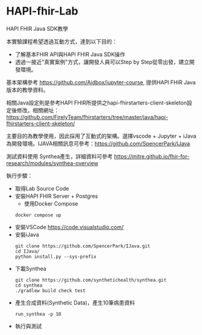 # HAPI-fhir-Lab
HAPI FHIR Java SDK教學

本實驗課程希望透過互動方式，達到以下目的：

- 了解基本FHIR API與HAPI FHIR Java SDK操作
- 透過一接近"真實案例"方式，讓開發人員可以Step by Step從零出發，建立開發環境。

基本架構參考 https://github.com/Aidbox/jupyter-course, 提供HAPI FHIR Java版本的教學資料。

相關Java設定則是參考HAPI FHIR所提供之hapi-fhirstarters-client-skeleton設定後修改。相關網址：https://github.com/FirelyTeam/fhirstarters/tree/master/java/hapi-fhirstarters-client-skeleton/

主要目的為教學使用，因此採用了互動式的架構。選擇vscode + Jupyter + iJava為開發環境。IJAVA相關訊息可參考：https://github.com/SpencerPark/IJava

測試資料使用 Synthea產生，詳細資料可參考 https://mitre.github.io/fhir-for-research/modules/synthea-overview

執行步驟：
- 取得Lab Source Code
- 安裝HAPI FHIR Server + Postgres
  - 使用Docker Compose 
  ```
  docker compose up
  ```
- 安裝VSCode https://code.visualstudio.com/
- 安裝iJava
  ```
  git clone https://github.com/SpencerPark/IJava.git
  cd IJava/
  python install.py --sys-prefix
  ```
- 下載Synthea
  ```
  git clone https://github.com/synthetichealth/synthea.git
  cd synthea
  ./gradlew build check test
  ```
- 產生合成資料(Synthetic Data)，產生10筆病患資料
  ```
  run_synthea -p 10
  ```
- 執行與測試

